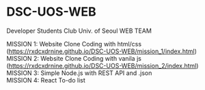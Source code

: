 # DSC-UOS-WEB
Developer Students Club Univ. of Seoul WEB TEAM

MISSION 1: Website Clone Coding with html/css  
(https://rxdcxdrnine.github.io/DSC-UOS-WEB/mission_1/index.html)  
MISSION 2: Website Clone Coding with vanila js  
(https://rxdcxdrnine.github.io/DSC-UOS-WEB/mission_2/index.html)  
MISSION 3: Simple Node.js with REST API and .json  
MISSION 4: React To-do list  
